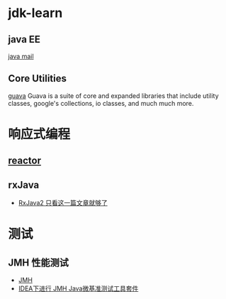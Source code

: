 # jdk-learn

## java EE
[java mail](https://javaee.github.io/javamail/)

## Core Utilities
[guava](https://mvnrepository.com/artifact/com.google.guava/guava) Guava is a suite of core and expanded libraries that include utility classes, google's collections, io classes, and much much more.

# 响应式编程

## [reactor](https://projectreactor.io/)

## rxJava
- [RxJava2 只看这一篇文章就够了](https://juejin.im/post/5b17560e6fb9a01e2862246f)

# 测试
## JMH 性能测试

- [JMH](https://github.com/openjdk/jmh)
- [IDEA下进行 JMH Java微基准测试工具套件](https://blog.csdn.net/liushaomr/article/details/107729539)
